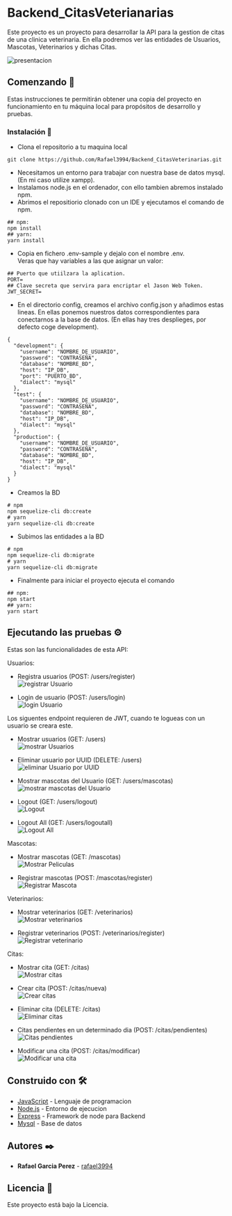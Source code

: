 # Backend_CitasVeterianarias

Este proyecto es un proyecto para desarrollar la API para la gestion de citas de una clinica veterinaria. En ella podremos ver las entidades de Usuarios, Mascotas, Veterinarios y dichas Citas.

![presentacion](./public/images/readme/presentacion.PNG)

## Comenzando 🚀

Estas instrucciones te permitirán obtener una copia del proyecto en funcionamiento en tu máquina local para propósitos de desarrollo y pruebas.

### Instalación 🔧

* Clona el repositorio a tu maquina local
```
git clone https://github.com/Rafael3994/Backend_CitasVeterinarias.git
```
* Necesitamos un entorno para trabajar con nuestra base de datos mysql. (En mi caso utilize xampp).
* Instalamos node.js en el ordenador, con ello tambien abremos instalado npm.
* Abrimos el repositiorio clonado con un IDE y ejecutamos el comando de npm.
```
## npm:
npm install 
## yarn:
yarn install
```
* Copia en fichero .env-sample y dejalo con el nombre .env.<br>
Veras que hay variables a las que asignar un valor:
```
## Puerto que utiilzara la aplication.
PORT=
## Clave secreta que servira para encriptar el Jason Web Token.
JWT_SECRET=
```
* En el directorio config, creamos el archivo config.json y añadimos estas lineas.
En ellas ponemos nuestros datos correspondientes para conectarnos a la base de datos.
(En ellas hay tres desplieges, por defecto coge development).
```
{
  "development": {
    "username": "NOMBRE_DE_USUARIO",
    "password": "CONTRASEÑA",
    "database": "NOMBRE_BD",
    "host": "IP_DB",
    "port": "PUERTO_BD",
    "dialect": "mysql"
  },
  "test": {
    "username": "NOMBRE_DE_USUARIO",
    "password": "CONTRASEÑA",
    "database": "NOMBRE_BD",
    "host": "IP_DB",
    "dialect": "mysql"
  },
  "production": {
    "username": "NOMBRE_DE_USUARIO",
    "password": "CONTRASEÑA",
    "database": "NOMBRE_BD",
    "host": "IP_DB",
    "dialect": "mysql"
  }
}
```
* Creamos la BD
```
# npm
npm sequelize-cli db:create
# yarn
yarn sequelize-cli db:create
```
* Subimos las entidades a la BD
```
# npm
npm sequelize-cli db:migrate
# yarn
yarn sequelize-cli db:migrate
```
* Finalmente para iniciar el proyecto ejecuta el comando
```
## npm:
npm start
## yarn:
yarn start
```


## Ejecutando las pruebas ⚙️

Estas son las funcionalidades de esta API:

Usuarios:

* Registra usuarios (POST: /users/register)<br>
![registrar Usuario](./public/images/readme/userRegister.JPG)

* Login de usuario (POST: /users/login)<br>
![login Usuario](./public/images/readme/loginUser.JPG)

Los siguentes endpoint requieren de JWT, cuando te logueas con un usuario se creara este.

* Mostrar usuarios (GET: /users) <br>
![mostrar Usuarios](./public/images/readme/getUsers.JPG)

* Eliminar usuario por UUID (DELETE: /users) <br>
![eliminar Usuario por UUID](./public/images/readme/deleteUser.JPG)

* Mostrar mascotas del Usuario (GET: /users/mascotas) <br>
![mostrar mascotas del Usuario](./public/images/readme/getMascotasUser.JPG)

* Logout (GET: /users/logout) <br>
![Logout](./public/images/readme/logout.JPG)

* Logout All (GET: /users/logoutall) <br>
![Logout All](./public/images/readme/logoutAll.JPG)

Mascotas:

* Mostrar mascotas (GET: /mascotas) <br>
![Mostrar Peliculas](./public/images/readme/getMascotas.JPG)

* Registrar mascotas (POST: /mascotas/register) <br>
![Registrar Mascota](./public/images/readme/registerMascota.JPG)

Veterinarios:

* Mostrar veterinarios (GET: /veterinarios) <br>
![Mostrar veterinarios](public/images/readme/getVeterinarios.JPG)

* Registrar veterinarios (POST: /veterinarios/register) <br>
![Registrar veterinario](public/images/readme/registerVeterinario.JPG)

Citas:

* Mostrar cita (GET: /citas) <br>
![Mostrar citas](public/images/readme/getCitas.JPG)

* Crear cita (POST: /citas/nueva) <br>
![Crear citas](public/images/readme/crearCita.JPG)

* Eliminar cita (DELETE: /citas) <br>
![Eliminar citas](public/images/readme/eliminarCita.JPG)

* Citas pendientes en un determinado dia (POST: /citas/pendientes) <br>
![Citas pendientes](public/images/readme/citasPendientes.JPG)

* Modificar una cita (POST: /citas/modificar) <br>
![Modificar una cita](public/images/readme/modificarCita.JPG)


## Construido con 🛠️

* [JavaScript](https://www.javascript.com/) - Lenguaje de programacion
* [Node.js](https://nodejs.org/es/) - Entorno de ejecucion
* [Express](https://expressjs.com/es/) - Framework de node para Backend
* [Mysql](https://www.mysql.com) - Base de datos

## Autores ✒️

* **Rafael Garcia Perez** - [rafael3994](https://github.com/Rafael3994)

## Licencia 📄

Este proyecto está bajo la Licencia.
